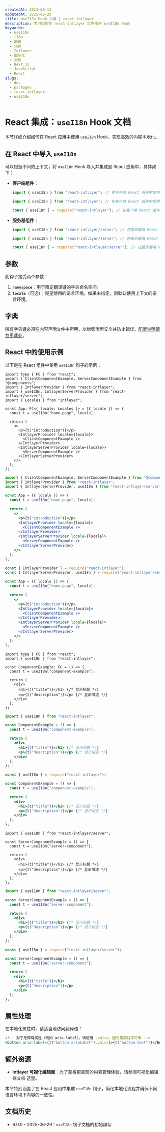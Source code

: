 ```yaml
---
createdAt: 2024-08-11
updatedAt: 2025-06-29
title: useI18n Hook 文档 | react-intlayer
description: 学习如何在 react-intlayer 包中使用 useI18n Hook
keywords:
  - useI18n
  - i18n
  - 翻译
  - 词典
  - Intlayer
  - 国际化
  - 文档
  - Next.js
  - JavaScript
  - React
slugs:
  - doc
  - packages
  - react-intlayer
  - useI18n
---
```


# React 集成：`useI18n` Hook 文档

本节详细介绍如何在 React 应用中使用 `useI18n` Hook，实现高效的内容本地化。

## 在 React 中导入 `useI18n`

可以根据不同的上下文，将 `useI18n` Hook 导入并集成到 React 应用中，具体如下：

- **客户端组件：**

  ```typescript codeFormat="typescript"
  import { useI18n } from "react-intlayer"; // 在客户端 React 组件中使用
  ```

  ```javascript codeFormat="esm"
  import { useI18n } from "react-intlayer"; // 在客户端 React 组件中使用
  ```

  ```javascript codeFormat="commonjs"
  const { useI18n } = require("react-intlayer"); // 在客户端 React 组件中使用
  ```

- **服务器组件：**

  ```typescript codeFormat="commonjs"
  import { useI18n } from "react-intlayer/server"; // 在服务器端 React 组件中使用
  ```

  ```javascript codeFormat="esm"
  import { useI18n } from "react-intlayer/server"; // 在服务器端 React 组件中使用
  ```

  ```javascript codeFormat="commonjs"
  const { useI18n } = require("react-intlayer/server"); // 在服务器端 React 组件中使用
  ```

## 参数

此钩子接受两个参数：

1. **`namespace`**：用于限定翻译键的字典命名空间。
2. **`locale`**（可选）：期望使用的语言环境。如果未指定，则默认使用上下文的语言环境。

## 字典

所有字典键必须在内容声明文件中声明，以增强类型安全并防止错误。[配置说明请参见此处](https://github.com/aymericzip/intlayer/blob/main/docs/docs/zh/dictionary/get_started.md)。

## React 中的使用示例

以下是在 React 组件中使用 `useI18n` 钩子的示例：

```tsx fileName="src/App.tsx" codeFormat="typescript"
import type { FC } from "react";
import { ClientComponentExample, ServerComponentExample } from "@components";
import { IntlayerProvider } from "react-intlayer";
import { useI18n, IntlayerServerProvider } from "react-intlayer/server";
import { Locales } from "intlayer";

const App: FC<{ locale: Locales }> = ({ locale }) => {
  const t = useI18n("home-page", locale);

  return (
    <>
      <p>{t("introduction")}</p>
      <IntlayerProvider locale={locale}>
        <ClientComponentExample />
      </IntlayerProvider>
      <IntlayerServerProvider locale={locale}>
        <ServerComponentExample />
      </IntlayerServerProvider>
    </>
  );
};
```

```jsx fileName="src/app.jsx" codeFormat="esm"
import { ClientComponentExample, ServerComponentExample } from "@components";
import { IntlayerProvider } from "react-intlayer";
import { IntlayerServerProvider, useI18n } from "react-intlayer/server";

const App = ({ locale }) => {
  const t = useI18n("home-page", locale);

  return (
    <>
      <p>{t("introduction")}</p>
      <IntlayerProvider locale={locale}>
        <ClientComponentExample />
      </IntlayerProvider>
      <IntlayerServerProvider locale={locale}>
        <ServerComponentExample />
      </IntlayerServerProvider>
    </>
  );
};
```

```jsx fileName="src/app.cjs" codeFormat="commonjs"
const { IntlayerProvider } = require("react-intlayer");
const { IntlayerServerProvider, useI18n } = require("react-intlayer/server");

const App = ({ locale }) => {
  const t = useI18n("home-page", locale);

  return (
    <>
      <p>{t("introduction")}</p>
      <IntlayerProvider locale={locale}>
        <ClientComponentExample />
      </IntlayerProvider>
      <IntlayerServerProvider locale={locale}>
        <ServerComponentExample />
      </IntlayerServerProvider>
    </>
  );
};
```

```tsx fileName="src/components/ComponentExample.tsx" codeFormat="typescript"
import type { FC } from "react";
import { useI18n } from "react-intlayer";

const ComponentExample: FC = () => {
  const t = useI18n("component-example");

  return (
    <div>
      <h1>{t("title")}</h1> {/* 显示标题 */}
      <p>{t("description")}</p> {/* 显示描述 */}
    </div>
  );
};
```

```jsx fileName="src/components/ComponentExample.jsx" codeFormat="esm"
import { useI18n } from "react-intlayer";

const ComponentExample = () => {
  const t = useI18n("component-example");

  return (
    <div>
      <h1>{t("title")}</h1> {/* 显示标题 */}
      <p>{t("description")}</p> {/* 显示描述 */}
    </div>
  );
};
```

```jsx fileName="src/components/ComponentExample.cjs" codeFormat="commonjs"
const { useI18n } = require("react-intlayer");

const ComponentExample = () => {
  const t = useI18n("component-example");

  return (
    <div>
      <h1>{t("title")}</h1> {/* 显示标题 */}
      <p>{t("description")}</p> {/* 显示描述 */}
    </div>
  );
};
```

```tsx fileName="src/components/ServerComponentExample.tsx" codeFormat="typescript"
import { useI18n } from "react-intlayer/server";

const ServerComponentExample = () => {
  const t = useI18n("server-component");

  return (
    <div>
      <h1>{t("title")}</h1> {/* 显示标题 */}
      <p>{t("description")}</p> {/* 显示描述 */}
    </div>
  );
};
```

```jsx fileName="src/components/ServerComponentExample.jsx" codeFormat="esm"
import { useI18n } from "react-intlayer/server";

const ServerComponentExample = () => {
  const t = useI18n("server-component");

  return (
    <div>
      <h1>{t("title")}</h1> {/* 显示标题 */}
      <p>{t("description")}</p> {/* 显示描述 */}
    </div>
  );
};
```

```jsx fileName="src/components/ServerComponentExample.cjs" codeFormat="commonjs"
const { useI18n } = require("react-intlayer/server");

const ServerComponentExample = () => {
  const t = useI18n("server-component");

  return (
    <div>
      <h1>{t("title")}</h1>
      <p>{t("description")}</p>
    </div>
  );
};
```

## 属性处理

在本地化属性时，请适当地访问翻译值：

```jsx
<!-- 对于无障碍属性（例如 aria-label），请使用 .value，因为需要纯字符串 -->
<button aria-label={t("button.ariaLabel").value}>{t("button.text")}</button>
```

## 额外资源

- **Intlayer 可视化编辑器**：为了获得更直观的内容管理体验，请参阅可视化编辑器文档 [这里](https://github.com/aymericzip/intlayer/blob/main/docs/docs/zh/intlayer_visual_editor.md)。

本节特别涵盖了在 React 应用中集成 `useI18n` 钩子，简化本地化流程并确保不同语言环境下内容的一致性。

## 文档历史

- 6.0.0 - 2025-06-29：`useI18n` 钩子文档的初始编写
